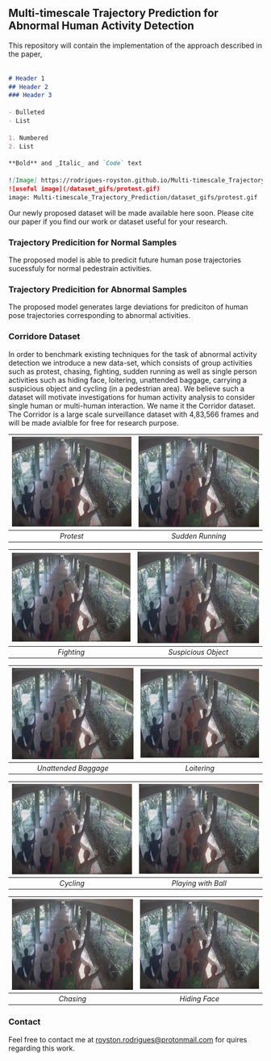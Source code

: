 ## Multi-timescale Trajectory Prediction for Abnormal Human Activity Detection
This repository will contain the implementation of the approach described in the paper, 
```markdown

# Header 1
## Header 2
### Header 3

- Bulleted
- List

1. Numbered
2. List

**Bold** and _Italic_ and `Code` text

![Image] https://rodrigues-royston.github.io/Multi-timescale_Trajectory_Prediction/dataset_gifs/protest.gif 
![useful image](/dataset_gifs/protest.gif)
image: Multi-timescale_Trajectory_Prediction/dataset_gifs/protest.gif
```



Our newly proposed dataset will be made available here soon. Please cite our paper if you find our work or dataset useful for your research.

### Trajectory Predicition for Normal Samples
The proposed model is able to predicit future human pose trajectories sucessfuly for normal pedestrain activities. 

### Trajectory Predicition for Abnormal Samples
The proposed model generates large deviations for prediciton of human pose trajectories corresponding to abnormal activities. 


### Corridore Dataset
In order to benchmark existing techniques for the task of abnormal activity detection we introduce a new data-set, which consists of group activities such as protest, chasing, fighting, sudden running as well as single person activities such as hiding face, loitering, unattended baggage, carrying a suspicious object and cycling (in a pedestrian area). We believe such a
dataset will motivate investigations for human activity analysis to consider single human or multi-human interaction. We name it the Corridor dataset. The Corridor is a large scale surveillance dataset with 4,83,566 frames and will be made avialble for free for research purpose.


|![GitHub Logo](/dataset_gifs/protest.gif) |![GitHub Logo](/dataset_gifs/protest.gif) |
|:--:|:--:|
| *Protest* |*Sudden Running*|


|![GitHub Logo](/dataset_gifs/protest.gif) |![GitHub Logo](/dataset_gifs/protest.gif) |
|:--:|:--:|
| *Fighting* |*Suspicious Object*|


|![GitHub Logo](/dataset_gifs/protest.gif) |![GitHub Logo](/dataset_gifs/protest.gif) |
|:--:|:--:|
| *Unattended Baggage* |*Loitering*|


|![GitHub Logo](/dataset_gifs/protest.gif) |![GitHub Logo](/dataset_gifs/protest.gif) |
|:--:|:--:|
| *Cycling* |*Playing with Ball*|


|![GitHub Logo](/dataset_gifs/protest.gif) |![GitHub Logo](/dataset_gifs/protest.gif) |
|:--:|:--:|
| *Chasing* |*Hiding Face*|

### Contact

Feel free to contact me at royston.rodrigues@protonmail.com for quires regarding this work.
